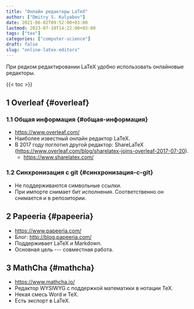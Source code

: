 ```yaml
---
title: "Онлайн редакторы LaTeX"
author: ["Dmitry S. Kulyabov"]
date: 2021-06-02T09:52:00+03:00
lastmod: 2023-07-10T14:22:00+03:00
tags: ["tex"]
categories: ["computer-science"]
draft: false
slug: "online-latex-editors"
---
```


При редком редактировании LaTeX удобно использовать онлайновые редакторы.

<!--more-->

{{< toc >}}


## <span class="section-num">1</span> Overleaf {#overleaf}


### <span class="section-num">1.1</span> Общая информация {#общая-информация}

-   <https://www.overleaf.com/>
-   Наиболее известный онлайн редактор LaTeX.
-   В 2017 году поглотил другой редактор: ShareLaTeX (<https://www.overleaf.com/blog/sharelatex-joins-overleaf-2017-07-20>).
    -   <https://www.sharelatex.com/>


### <span class="section-num">1.2</span> Синхронизация с git {#синхронизация-с-git}

-   Не поддерживаются символьные ссылки.
-   При импорте снимает бит исполнения. Соответственно он снимается и в репозитории.


## <span class="section-num">2</span> Papeeria {#papeeria}

-   <https://www.papeeria.com/>
-   Блог: <http://blog.papeeria.com/>
-   Поддерживает LaTeX и Markdown.
-   Основная цель --- совместная работа.


## <span class="section-num">3</span> MathCha {#mathcha}

-   <https://www.mathcha.io/>
-   Редактор WYSIWYG с поддержкой математики в нотации TeX.
-   Некая смесь Word и TeX.
-   Есть экспорт в LaTeX.

